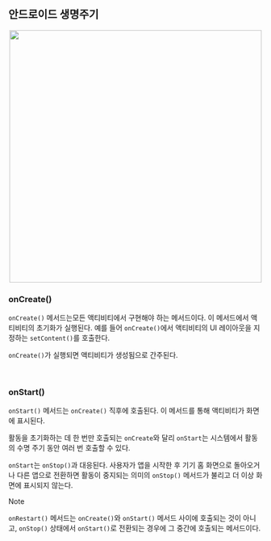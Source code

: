 <p>
<h2>안드로이드 생명주기</h2>  
<p align="center"> <img src="https://developer.android.com/static/codelabs/basic-android-kotlin-compose-activity-lifecycle/img/468988518c270b38_856.png?hl=ko" width="500" height="500"/></p>
    
<h3>onCreate()</h3>

`onCreate()` 메서드는모든 액티비티에서 구현해야 하는 메서드이다. 이 메서드에서 액티비티의 초기화가 실행된다. 예를 들어 `onCreate()`에서 액티비티의 UI 레이아웃을 지정하는 `setContent()`를 호출한다.

`onCreate()`가 실행되면 액티비티가 생성됨으로 간주된다.

<br>

<h3>onStart()</h3>

`onStart()` 메서드는 `onCreate()` 직후에 호출된다. 이 메서드를 통해 액티비티가 화면에 표시된다.

활동을 초기화하는 데 한 번만 호출되는 `onCreate`와 달리 `onStart`는 시스템에서 활동의 수명 주기 동안 여러 번 호출할 수 있다.

`onStart`는 `onStop()`과 대응된다. 사용자가 앱을 시작한 후 기기 홈 화면으로 돌아오거나 다른 앱으로 전환하면 활동이 중지되는 의미의 `onStop()` 메서드가 불리고 더 이상 화면에 표시되지 않는다.

>[!NOTE]
> `onRestart()` 메서드는 `onCreate()`와 `onStart()` 메서드 사이에 호출되는 것이 아니고, `onStop()` 상태에서 `onStart()`로 전환되는 경우에 그 중간에 호출되는 메서드이다.
</p>
